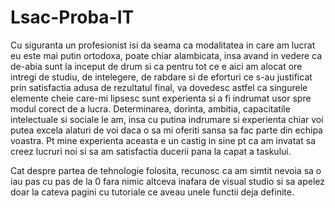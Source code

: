 # Lsac-Proba-IT
Cu siguranta un profesionist isi da seama ca modalitatea in care am lucrat eu este mai putin ortodoxa, poate chiar alambicata, insa avand in vedere ca de-abia sunt la inceput de drum si ca pentru tot ce e aici am alocat ore intregi de studiu, de intelegere, de rabdare
si de eforturi ce s-au justificat prin satisfactia adusa de rezultatul final, va dovedesc astfel ca singurele elemente cheie care-mi lipsesc sunt experienta si a fi indrumat
usor spre modul corect de a lucra. Determinarea, dorinta, ambitia, capacitatile intelectuale si sociale le am, insa cu putina indrumare si experienta chiar voi putea excela alaturi
de voi daca o sa mi oferiti sansa sa fac parte din echipa voastra.
Pt mine experienta aceasta e un castig in sine pt ca am invatat sa creez lucruri noi si sa am satisfactia ducerii pana la capat a taskului.

Cat despre partea de tehnologie folosita, recunosc ca am simtit nevoia sa o iau pas cu pas de la 0 fara nimic altceva inafara de visual studio si sa apelez doar la cateva pagini cu tutoriale ce aveau unele functii deja definite.
